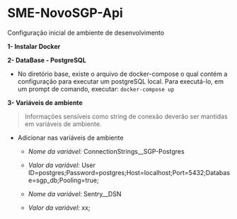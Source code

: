 # SME-NovoSGP-Api

Configuração inicial de ambiente de desenvolvimento

**1- Instalar Docker**

**2- DataBase - PostgreSQL**
- No diretório base, existe o arquivo de docker-compose o qual contém a configuração para executar um postgreSQL local. Para executá-lo, em um prompt de comando, executar: ```
docker-compose up ```
 
**3- Variáveis de ambiente**
> Informações sensíveis como string de conexão deverão ser mantidas em variáveis de ambiente. 

-  Adicionar nas variáveis de ambiente
   - *Nome da variável:* ConnectionStrings__SGP-Postgres
   -  *Valor da variável:*  User ID=postgres;Password=postgres;Host=localhost;Port=5432;Database=sgp_db;Pooling=true;
   
   - *Nome da variável:* Sentry__DSN
   -  *Valor da variável:*  xx;
